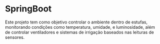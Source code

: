 # SpringBoot

Este projeto tem como objetivo controlar o ambiente dentro de estufas, monitorando condições como temperatura, umidade, e luminosidade, além de controlar ventiladores e sistemas de irrigação baseados nas leituras de sensores.